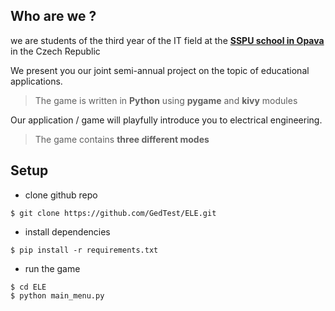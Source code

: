## Who are we ?
we are students of the third year of the IT field at the [**SSPU school in Opava**](https://www.sspu-opava.cz/cs/) in the Czech Republic

We present you our joint semi-annual project on the topic of educational applications.
> The game is written in **Python** using **pygame** and **kivy** modules

Our application / game will playfully introduce you to electrical engineering.
> The game contains **three different modes**


## Setup
* clone github repo
```
$ git clone https://github.com/GedTest/ELE.git
```

* install dependencies
```
$ pip install -r requirements.txt
```

* run the game
```
$ cd ELE
$ python main_menu.py
```
